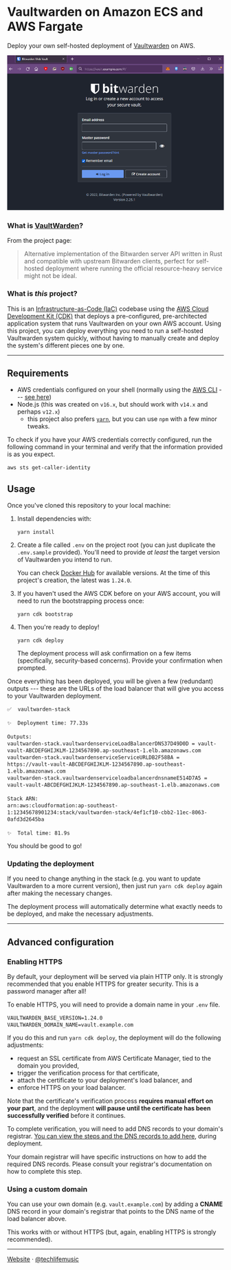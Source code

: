 # Vaultwarden on Amazon ECS and AWS Fargate

Deploy your own self-hosted deployment of [Vaultwarden][vaultwarden] on AWS.

![Vaultwarden login page](./assets/vaultwarden.png)

### What is [VaultWarden]?

From the project page:

> Alternative implementation of the Bitwarden server API written in Rust and compatible with upstream Bitwarden clients, perfect for self-hosted deployment where running the official resource-heavy service might not be ideal.

### What is _this_ project?

This is an [Infrastructure-as-Code (IaC)][iac] codebase using the
[AWS Cloud Development Kit (CDK)][awscdk] that deploys a pre-configured, pre-architected
application system that runs Vaultwarden on your own AWS account. Using this project,
you can deploy everything you need to run a self-hosted Vaultwarden system quickly,
without having to manually create and deploy the system's different pieces one by one.

---

## Requirements

- AWS credentials configured on your shell (normally using the [AWS CLI][awscli] --- [see here][creds-config])
- Node.js (this was created on `v16.x`, but should work with `v14.x` and perhaps `v12.x`)
  - this project also prefers [`yarn`][yarn], but you can use `npm` with a few minor tweaks.

To check if you have your AWS credentials correctly configured, run the following command
in your terminal and verify that the information provided is as you expect.

```shell
aws sts get-caller-identity
```

## Usage

Once you've cloned this repository to your local machine:

1. Install dependencies with:

   ```shell
   yarn install
   ```

2. Create a file called `.env` on the project root (you can just duplicate the `.env.sample` provided). You'll need to provide _at least_ the target version of Vaultwarden you intend to run.

   You can check [Docker Hub][docker-hub] for available versions.
   At the time of this project's creation, the latest was `1.24.0`.

3. If you haven't used the AWS CDK before on your AWS account, you will need to run
   the bootstrapping process once:

   ```shell
   yarn cdk bootstrap
   ```

4. Then you're ready to deploy!

   ```shell
   yarn cdk deploy
   ```

   The deployment process will ask confirmation on a few items (specifically, security-based
   concerns). Provide your confirmation when prompted.

Once everything has been deployed, you will be given a few (redundant) outputs ---
these are the URLs of the load balancer that will give you access to your Vaultwarden deployment.

```text
✅  vaultwarden-stack

✨  Deployment time: 77.33s

Outputs:
vaultwarden-stack.vaultwardenserviceLoadBalancerDNS37D49D0D = vault-vault-ABCDEFGHIJKLM-1234567890.ap-southeast-1.elb.amazonaws.com
vaultwarden-stack.vaultwardenserviceServiceURLDB2F58BA = https://vault-vault-ABCDEFGHIJKLM-1234567890.ap-southeast-1.elb.amazonaws.com
vaultwarden-stack.vaultwardenserviceloadbalancerdnsnameE514D7A5 = vault-vault-ABCDEFGHIJKLM-1234567890.ap-southeast-1.elb.amazonaws.com

Stack ARN:
arn:aws:cloudformation:ap-southeast-1:12345678901234:stack/vaultwarden-stack/4ef1cf10-cbb2-11ec-8063-0afd3d2645ba

✨  Total time: 81.9s
```

You should be good to go!

### Updating the deployment

If you need to change anything in the stack (e.g. you want to update Vaultwarden to a
more current version), then just run `yarn cdk deploy` again after making the
necessary changes.

The deployment process will automatically determine what exactly needs to be deployed,
and make the necessary adjustments.

---

## Advanced configuration

### Enabling HTTPS

By default, your deployment will be served via plain HTTP only.
It is strongly recommended that you enable HTTPS for greater security.
This is a password manager after all!

To enable HTTPS, you will need to provide a domain name in your `.env` file.

```dotenv
VAULTWARDEN_BASE_VERSION=1.24.0
VAULTWARDEN_DOMAIN_NAME=vault.example.com
```

If you do this and run `yarn cdk deploy`, the deployment will do the following adjustments:

- request an SSL certificate from AWS Certificate Manager, tied to the domain you provided,
- trigger the verification process for that certificate,
- attach the certificate to your deployment's load balancer, and
- enforce HTTPS on your load balancer.

Note that the certificate's verification process **requires manual effort on your part**,
and the deployment **will pause until the certificate has been successfully verified** before
it continues.

To complete verification, you will need to add DNS records to your domain's registrar.
[You can view the steps and the DNS records to add here][verification], during deployment.

Your domain registrar will have specific instructions on how to add the required
DNS records. Please consult your registrar's documentation on how to complete this step.

### Using a custom domain

You can use your own domain (e.g. `vault.example.com`) by adding a **CNAME** DNS record
in your domain's registrar that points to the DNS name of the load balancer above.

This works with or without HTTPS (but, again, enabling HTTPS is strongly recommended).

---

[Website][website] &middot; [@techlifemusic][twitter]

[vaultwarden]: https://github.com/dani-garcia/vaultwarden
[iac]: https://docs.aws.amazon.com/whitepapers/latest/introduction-devops-aws/infrastructure-as-code.html
[awscdk]: https://aws.amazon.com/cdk
[awscli]: https://aws.amazon.com/cli
[creds-config]: https://docs.aws.amazon.com/cli/latest/userguide/cli-chap-configure.html
[yarn]: https://classic.yarnpkg.com/lang/en/
[docker-hub]: https://hub.docker.com/r/vaultwarden/server/tags
[verification]: https://console.aws.amazon.com/acm/home#/certificates/list
[website]: https://richardneililagan.com
[twitter]: https://twitter.com/techlifemusic
